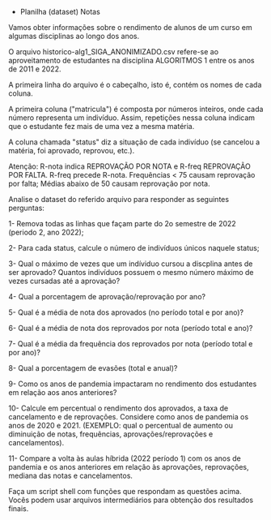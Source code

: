 * Planilha (dataset) Notas

Vamos obter informações sobre o rendimento de alunos de um curso em algumas disciplinas ao longo dos anos.

O arquivo historico-alg1_SIGA_ANONIMIZADO.csv refere-se ao aproveitamento de estudantes na disciplina ALGORITMOS 1 entre os anos de 2011 e 2022.

A primeira linha do arquivo é o cabeçalho, isto é, contém os nomes de cada coluna.

A primeira coluna ("matricula") é composta por números inteiros, onde cada número representa um indivíduo. Assim, repetições nessa coluna indicam que o estudante fez mais de uma vez a mesma matéria.

A coluna chamada "status" diz a situação de cada indivíduo (se cancelou a matéria, foi aprovado, reprovou, etc.).

Atenção: R-nota indica REPROVAÇÃO POR NOTA e R-freq REPROVAÇÃO POR FALTA. R-freq precede R-nota. Frequências < 75 causam reprovação por falta; Médias abaixo de 50 causam reprovação por nota.

Analise o dataset do referido arquivo para responder as seguintes perguntas:

1- Remova todas as linhas que façam parte do 2o semestre de 2022 (periodo 2, ano 2022);

2- Para cada status, calcule o número de indivíduos únicos naquele status;

3- Qual o máximo de vezes que um indíviduo cursou a discplina antes de ser aprovado? Quantos indivíduos possuem o mesmo número máximo de vezes cursadas até a aprovação?

4- Qual a porcentagem de aprovação/reprovação por ano?

5- Qual é a média de nota dos aprovados (no período total e por ano)?

6- Qual é a média de nota dos reprovados por nota (período total e ano)?

7- Qual é a média da frequência dos reprovados por nota (período total e por ano)?

8- Qual a porcentagem de evasões (total e anual)?

9- Como os anos de pandemia impactaram no rendimento dos estudantes em relação aos anos anteriores? 

10- Calcule em percentual o rendimento dos aprovados, a taxa de cancelamento e de reprovações. Considere como anos de pandemia os anos de 2020 e 2021. (EXEMPLO: qual o percentual de aumento ou diminuição de notas, frequências, aprovações/reprovações e cancelamentos).

11- Compare a volta às aulas híbrida (2022 período 1) com os anos de pandemia e os anos anteriores em relação às aprovações, reprovações, mediana das notas e cancelamentos.

Faça um script shell com funções que respondam as questões acima. Vocês podem usar arquivos intermediários para obtenção dos resultados finais.